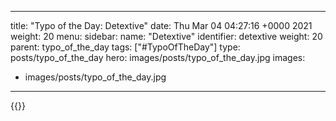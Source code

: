 
---
title: "Typo of the Day: Detextive"
date: Thu Mar 04 04:27:16 +0000 2021
weight: 20
menu:
  sidebar:
    name: "Detextive"
    identifier: detextive
    weight: 20
    parent: typo_of_the_day
tags: ["#TypoOfTheDay"]
type: posts/typo_of_the_day
hero: images/posts/typo_of_the_day.jpg
images:
- images/posts/typo_of_the_day.jpg
---


{{<x user="mariatta" id="1367330780700045312">}}

